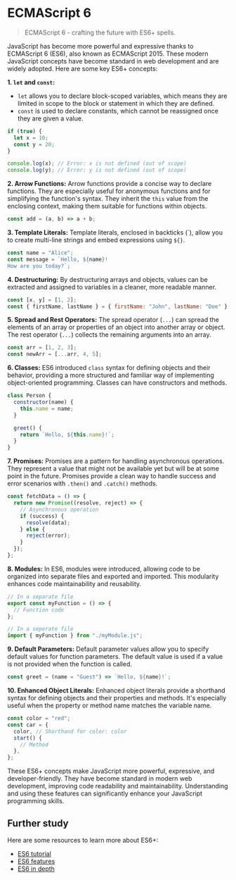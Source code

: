 # ECMAScript 6

> ECMAScript 6 - crafting the future with ES6+ spells.

JavaScript has become more powerful and expressive thanks to ECMAScript 6 (ES6), also known as ECMAScript 2015. These modern JavaScript concepts have become standard in web development and are widely adopted. Here are some key ES6+ concepts:

**1. `let` and `const`:**

- `let` allows you to declare block-scoped variables, which means they are limited in scope to the block or statement in which they are defined.
- `const` is used to declare constants, which cannot be reassigned once they are given a value.

```javascript
if (true) {
  let x = 10;
  const y = 20;
}

console.log(x); // Error: x is not defined (out of scope)
console.log(y); // Error: y is not defined (out of scope)
```

**2. Arrow Functions:** Arrow functions provide a concise way to declare functions. They are especially useful for anonymous functions and for simplifying the function's syntax. They inherit the `this` value from the enclosing context, making them suitable for functions within objects.

```javascript
const add = (a, b) => a + b;
```

**3. Template Literals:** Template literals, enclosed in backticks (\`), allow you to create multi-line strings and embed expressions using `${}`.

```javascript
const name = "Alice";
const message = `Hello, ${name}!
How are you today?`;
```

**4. Destructuring:** By destructuring arrays and objects, values can be extracted and assigned to variables in a cleaner, more readable manner.

```javascript
const [x, y] = [1, 2];
const { firstName, lastName } = { firstName: "John", lastName: "Doe" };
```

**5. Spread and Rest Operators:** The spread operator (`...`) can spread the elements of an array or properties of an object into another array or object. The rest operator (`...`) collects the remaining arguments into an array.

```javascript
const arr = [1, 2, 3];
const newArr = [...arr, 4, 5];
```

**6. Classes:** ES6 introduced `class` syntax for defining objects and their behavior, providing a more structured and familiar way of implementing object-oriented programming. Classes can have constructors and methods.

```javascript
class Person {
  constructor(name) {
    this.name = name;
  }

  greet() {
    return `Hello, ${this.name}!`;
  }
}
```

**7. Promises:** Promises are a pattern for handling asynchronous operations. They represent a value that might not be available yet but will be at some point in the future. Promises provide a clean way to handle success and error scenarios with `.then()` and `.catch()` methods.

```javascript
const fetchData = () => {
  return new Promise((resolve, reject) => {
    // Asynchronous operation
    if (success) {
      resolve(data);
    } else {
      reject(error);
    }
  });
};
```

**8. Modules:** In ES6, modules were introduced, allowing code to be organized into separate files and exported and imported. This modularity enhances code maintainability and reusability.

```javascript
// In a separate file
export const myFunction = () => {
  // Function code
};

// In a seperate file
import { myFunction } from "./myModule.js";
```

**9. Default Parameters:** Default parameter values allow you to specify default values for function parameters. The default value is used if a value is not provided when the function is called.

```javascript
const greet = (name = "Guest") => `Hello, ${name}!`;
```

**10. Enhanced Object Literals:** Enhanced object literals provide a shorthand syntax for defining objects and their properties and methods. It's especially useful when the property or method name matches the variable name.

```javascript
const color = "red";
const car = {
  color, // Shorthand for color: color
  start() {
    // Method
  },
};
```

These ES6+ concepts make JavaScript more powerful, expressive, and developer-friendly. They have become standard in modern web development, improving code readability and maintainability. Understanding and using these features can significantly enhance your JavaScript programming skills.

## Further study

Here are some resources to learn more about ES6+:

- [ES6 tutorial](https://www.javascripttutorial.net/es6/)
- [ES6 features](https://www.javascripttutorial.net/es6/es6-features/)
- [ES6 in depth](https://hacks.mozilla.org/category/es6-in-depth/)
